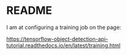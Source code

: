 # README

I am at configuring a training job on the page:

https://tensorflow-object-detection-api-tutorial.readthedocs.io/en/latest/training.html
